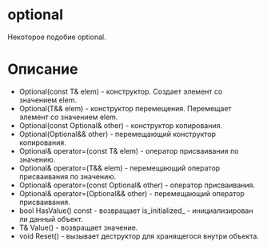 # optional
Некоторое подобие optional.

# Описание
+ Optional(const T& elem) - конструктор. Создает элемент со значением elem.  
+ Optional(T&& elem) - конструктор перемещения. Перемещает элемент со значением elem.  
+ Optional(const Optional& other) - конструктор копирования.  
+ Optional(Optional&& other) - перемещающий конструктор копирования.   
+ Optional& operator=(const T& elem) - оператор присваивания по значению.  
+ Optional& operator=(T&& elem) - перемещающий оператор присваивания по значению. 
+ Optional& operator=(const Optional& other) - оператор присваивания.  
+ Optional& operator=(Optional&& other) - перемещающий оператор присваивания.  
+ bool HasValue() const - возвращает is_initialized_ - инициализирован ли данный объект.  
+ T& Value() - возвращает значение.  
+ void Reset() - вызывает деструктор для хранящегося внутри объекта.  

